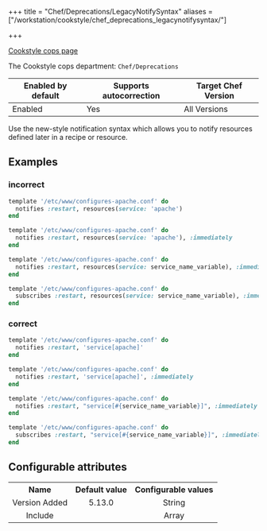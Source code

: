 +++
title = "Chef/Deprecations/LegacyNotifySyntax"
aliases = ["/workstation/cookstyle/chef_deprecations_legacynotifysyntax/"]

+++

<!-- This content is automatically generated. See https://github.com/chef/chef-web-docs/blob/main/generated/README.md -->

[Cookstyle cops page](/workstation/cookstyle/cops/)

The Cookstyle cops department: `Chef/Deprecations`

| Enabled by default | Supports autocorrection | Target Chef Version |
| --- | --- | --- |
| Enabled | Yes | All Versions |

Use the new-style notification syntax which allows you to notify resources defined later in a recipe or resource.

## Examples

### incorrect

```ruby
template '/etc/www/configures-apache.conf' do
  notifies :restart, resources(service: 'apache')
end

template '/etc/www/configures-apache.conf' do
  notifies :restart, resources(service: 'apache'), :immediately
end

template '/etc/www/configures-apache.conf' do
  notifies :restart, resources(service: service_name_variable), :immediately
end

template '/etc/www/configures-apache.conf' do
  subscribes :restart, resources(service: service_name_variable), :immediately
end
```

### correct

```ruby
template '/etc/www/configures-apache.conf' do
  notifies :restart, 'service[apache]'
end

template '/etc/www/configures-apache.conf' do
  notifies :restart, 'service[apache]', :immediately
end

template '/etc/www/configures-apache.conf' do
  notifies :restart, "service[#{service_name_variable}]", :immediately
end

template '/etc/www/configures-apache.conf' do
  subscribes :restart, "service[#{service_name_variable}]", :immediately
end
```

## Configurable attributes

<table>
<tbody><tr>
<th>Name</th>
<th>Default value</th>
<th>Configurable values</th>
</tr>
<tr>
<td style="text-align:center">Version Added</td>
<td style="text-align:center">5.13.0</td>
<td style="text-align:center">String</td>
</tr>
<tr><td style="text-align:center">Include</td>
<td style="text-align:center"><ul>
</ul>
</td>
<td style="text-align:center">Array</td>
</tr></tbody></table>
